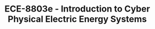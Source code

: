 ---
layout: course
title: ECE-8803e - Introduction to Cyber Physical Electric Energy Systems
aliases: 
course_id: ECE-8803e
permalink: /ECE-8803e/
avg_difficulty: 4.00
avg_rating: 2.00
avg_workload: 15.00
type: course_page
---